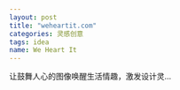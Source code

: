 ```yaml
---
layout: post
title: "weheartit.com"
categories: 灵感创意
tags: idea
name: We Heart It
---
```


让鼓舞人心的图像唤醒生活情趣，激发设计灵...<!--break-->
